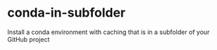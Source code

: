 # conda-in-subfolder
Install a conda environment with caching that is in a subfolder of your GitHub project
